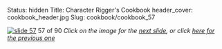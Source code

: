 Status: hidden
Title: Character Rigger's Cookbook
header_cover: cookbook_header.jpg
Slug: cookbook/cookbook_57

[![slide 57](https://dl.dropboxusercontent.com/u/2977490/presentations/cookbook/img57.jpg)](cookbook_58)
57 of 90
_Click on the image for the [next slide](cookbook_58), or click [here for the previous one](cookbook_56)_
